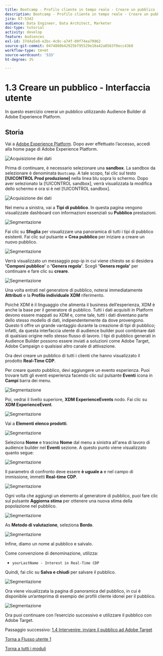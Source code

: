 ```yaml
---
title: Bootcamp - Profilo cliente in tempo reale - Creare un pubblico - Interfaccia utente
description: Bootcamp - Profilo cliente in tempo reale - Creare un pubblico - Interfaccia utente
jira: KT-5342
audience: Data Engineer, Data Architect, Marketer
doc-type: tutorial
activity: develop
feature: Audiences
exl-id: 37d4a5e8-e2bc-4c8c-a74f-09f74ea79962
source-git-commit: 0474808b42925bf95529e10a42a0563f0ecc43b8
workflow-type: tm+mt
source-wordcount: '533'
ht-degree: 3%

---
```


# 1.3 Creare un pubblico - Interfaccia utente

In questo esercizio creerai un pubblico utilizzando Audience Builder di Adobe Experience Platform.

## Storia

Vai a [Adobe Experience Platform](https://experience.adobe.com/platform). Dopo aver effettuato l’accesso, accedi alla home page di Adobe Experience Platform.

![Acquisizione dei dati](./images/home.png)

Prima di continuare, è necessario selezionare una **sandbox**. La sandbox da selezionare è denominata ``Bootcamp``. A tale scopo, fai clic sul testo **[!UICONTROL Prod produzione]** nella linea blu sopra lo schermo. Dopo aver selezionato la [!UICONTROL sandbox], verrà visualizzata la modifica dello schermo e ora si è nel [!UICONTROL sandbox].

![Acquisizione dei dati](./images/sb1.png)

Nel menu a sinistra, vai a **Tipi di pubblico**. In questa pagina vengono visualizzate dashboard con informazioni essenziali su **Pubblico** prestazioni.

![Segmentazione](./images/menuseg.png)

Fai clic su **Sfoglia** per visualizzare una panoramica di tutti i tipi di pubblico esistenti. Fai clic sul pulsante **+ Crea pubblico** per iniziare a creare un nuovo pubblico.


![Segmentazione](./images/segmentationui.png)

Verrà visualizzato un messaggio pop-ip in cui viene chiesto se si desidera **&#39;Componi pubblico&#39;** o **&#39;Genera regola&#39;**. Scegli **&#39;Genera regola&#39;** per continuare e fare clic su **creare**.

![Segmentazione][def]

Una volta entrati nel generatore di pubblico, noterai immediatamente **Attributi** e la **Profilo individuale XDM** riferimento.


Poiché XDM è il linguaggio che alimenta il business dell’esperienza, XDM è anche la base per il generatore di pubblico. Tutti i dati acquisiti in Platform devono essere mappati su XDM e, come tale, tutti i dati diventano parte dello stesso modello di dati, indipendentemente da dove provengono. Questo ti offre un grande vantaggio durante la creazione di tipi di pubblico; infatti, da questa interfaccia utente di audience builder puoi combinare dati di qualsiasi origine nello stesso flusso di lavoro. I tipi di pubblico generati in Audience Builder possono essere inviati a soluzioni come Adobe Target, Adobe Campaign o qualsiasi altro canale di attivazione.

Ora devi creare un pubblico di tutti i clienti che hanno visualizzato il prodotto **Real-Time CDP**.

Per creare questo pubblico, devi aggiungere un evento esperienza. Puoi trovare tutti gli eventi esperienza facendo clic sul pulsante **Eventi** icona in **Campi** barra dei menu.

![Segmentazione](./images/findee.png)

Poi, vedrai il livello superiore, **XDM ExperienceEvents** nodo. Fai clic su **XDM ExperienceEvent**.

![Segmentazione](./images/see.png)

Vai a **Elementi elenco prodotti**.

![Segmentazione](./images/plitems.png)

Seleziona **Nome** e trascina **Nome** dal menu a sinistra all&#39;area di lavoro di audience builder nel **Eventi** sezione. A questo punto viene visualizzato quanto segue:

![Segmentazione](./images/eewebpdtlname.png)

Il parametro di confronto deve essere **è uguale a** e nel campo di immissione, immetti **Real-time CDP**.

![Segmentazione](./images/pv.png)

Ogni volta che aggiungi un elemento al generatore di pubblico, puoi fare clic sul pulsante **Aggiorna stima** per ottenere una nuova stima della popolazione nel pubblico.

![Segmentazione](./images/refreshest.png)

As **Metodo di valutazione**, seleziona **Bordo**.

![Segmentazione](./images/evedge.png)

Infine, diamo un nome al pubblico e salvalo.

Come convenzione di denominazione, utilizza:

- `yourLastName - Interest in Real-Time CDP`

Quindi, fai clic su **Salva e chiudi** per salvare il pubblico.

![Segmentazione](./images/segmentname.png)

Ora viene visualizzata la pagina di panoramica del pubblico, in cui è disponibile un’anteprima di esempio dei profili cliente idonei per il pubblico.

![Segmentazione](./images/savedsegment.png)

Ora puoi continuare con l’esercizio successivo e utilizzare il pubblico con Adobe Target.

Passaggio successivo: [1.4 Intervenire: inviare il pubblico ad Adobe Target](./ex4.md)

[Torna a Flusso utente 1](./uc1.md)

[Torna a tutti i moduli](../../overview.md)


[def]: ./images/segmentationpopup.png
